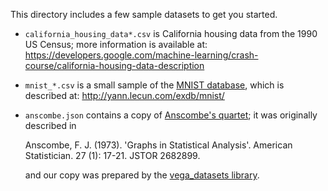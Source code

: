 This directory includes a few sample datasets to get you started.

*   `california_housing_data*.csv` is California housing data from the 1990 US
    Census; more information is available at:
    https://developers.google.com/machine-learning/crash-course/california-housing-data-description

*   `mnist_*.csv` is a small sample of the
    [MNIST database](https://en.wikipedia.org/wiki/MNIST_database), which is
    described at: http://yann.lecun.com/exdb/mnist/

*   `anscombe.json` contains a copy of
    [Anscombe's quartet](https://en.wikipedia.org/wiki/Anscombe%27s_quartet); it
    was originally described in

    Anscombe, F. J. (1973). 'Graphs in Statistical Analysis'. American
    Statistician. 27 (1): 17-21. JSTOR 2682899.

    and our copy was prepared by the
    [vega_datasets library](https://github.com/altair-viz/vega_datasets/blob/4f67bdaad10f45e3549984e17e1b3088c731503d/vega_datasets/_data/anscombe.json).
